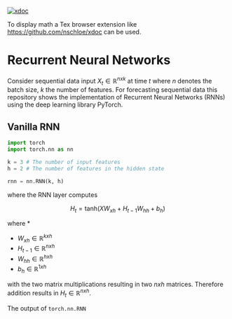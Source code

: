 [![xdoc](https://img.shields.io/badge/Rendered%20with-xdoc-f2eecb?style=flat-square)](https://chrome.google.com/webstore/detail/xdoc/anidddebgkllnnnnjfkmjcaallemhjee)

To display math a Tex browser extension like https://github.com/nschloe/xdoc can be used.



# Recurrent Neural Networks
Consider  sequential data input $`X_t \in \mathbb{R}^{nxk}`$ at time $`t`$ where $`n`$ denotes the batch size,  $`k`$ the number of features. For forecasting sequential data this repository shows the implementation of Recurrent Neural Networks (RNNs) using the deep learning library PyTorch. 

## Vanilla RNN


```python
import torch
import torch.nn as nn

k = 3 # The number of input features
h = 2 # The number of features in the hidden state

rnn = nn.RNN(k, h)

```
where the RNN layer computes
```math
H_t = \text{tanh} \left( X W_{xh}+ H_{t-1} W_{hh} + b_{h} \right)
```
where
* 
* $`W_{xh} \in \mathbb{R}^{kxh}`$
* $`H_{t-1} \in \mathbb{R}^{nxh}`$
* $`W_{hh} \in \mathbb{R}^{hxh}`$
* $`b_{h} \in \mathbb{R}^{1xh}`$

with the two matrix multiplications resulting in two $`nxh`$ matrices. Therefore addition results in $`H_{t} \in \mathbb{R}^{nxh}`$.


The output of `torch.nn.RNN`
